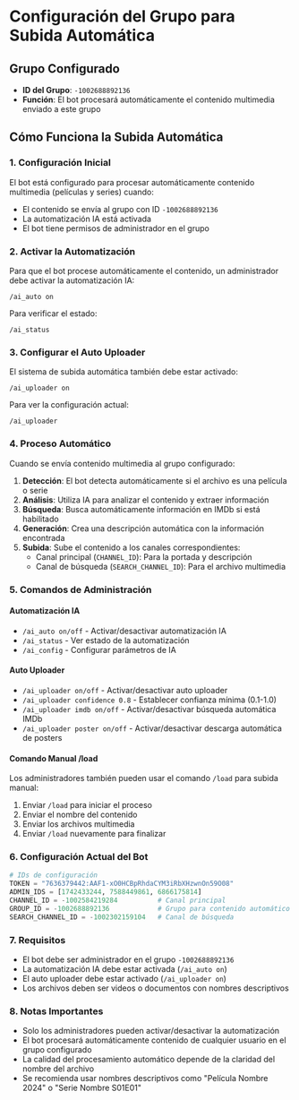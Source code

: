 # Configuración del Grupo para Subida Automática

## Grupo Configurado
- **ID del Grupo**: `-1002688892136`
- **Función**: El bot procesará automáticamente el contenido multimedia enviado a este grupo

## Cómo Funciona la Subida Automática

### 1. Configuración Inicial
El bot está configurado para procesar automáticamente contenido multimedia (películas y series) cuando:
- El contenido se envía al grupo con ID `-1002688892136`
- La automatización IA está activada
- El bot tiene permisos de administrador en el grupo

### 2. Activar la Automatización
Para que el bot procese automáticamente el contenido, un administrador debe activar la automatización IA:

```
/ai_auto on
```

Para verificar el estado:
```
/ai_status
```

### 3. Configurar el Auto Uploader
El sistema de subida automática también debe estar activado:

```
/ai_uploader on
```

Para ver la configuración actual:
```
/ai_uploader
```

### 4. Proceso Automático
Cuando se envía contenido multimedia al grupo configurado:

1. **Detección**: El bot detecta automáticamente si el archivo es una película o serie
2. **Análisis**: Utiliza IA para analizar el contenido y extraer información
3. **Búsqueda**: Busca automáticamente información en IMDb si está habilitado
4. **Generación**: Crea una descripción automática con la información encontrada
5. **Subida**: Sube el contenido a los canales correspondientes:
   - Canal principal (`CHANNEL_ID`): Para la portada y descripción
   - Canal de búsqueda (`SEARCH_CHANNEL_ID`): Para el archivo multimedia

### 5. Comandos de Administración

#### Automatización IA
- `/ai_auto on/off` - Activar/desactivar automatización IA
- `/ai_status` - Ver estado de la automatización
- `/ai_config` - Configurar parámetros de IA

#### Auto Uploader
- `/ai_uploader on/off` - Activar/desactivar auto uploader
- `/ai_uploader confidence 0.8` - Establecer confianza mínima (0.1-1.0)
- `/ai_uploader imdb on/off` - Activar/desactivar búsqueda automática IMDb
- `/ai_uploader poster on/off` - Activar/desactivar descarga automática de posters

#### Comando Manual /load
Los administradores también pueden usar el comando `/load` para subida manual:
1. Enviar `/load` para iniciar el proceso
2. Enviar el nombre del contenido
3. Enviar los archivos multimedia
4. Enviar `/load` nuevamente para finalizar

### 6. Configuración Actual del Bot

```python
# IDs de configuración
TOKEN = "7636379442:AAF1-xO0HCBpRhdaCYM3iRbXHzwnOn59O08"
ADMIN_IDS = [1742433244, 7588449861, 6866175814]
CHANNEL_ID = -1002584219284          # Canal principal
GROUP_ID = -1002688892136            # Grupo para contenido automático (NUEVO)
SEARCH_CHANNEL_ID = -1002302159104   # Canal de búsqueda
```

### 7. Requisitos
- El bot debe ser administrador en el grupo `-1002688892136`
- La automatización IA debe estar activada (`/ai_auto on`)
- El auto uploader debe estar activado (`/ai_uploader on`)
- Los archivos deben ser videos o documentos con nombres descriptivos

### 8. Notas Importantes
- Solo los administradores pueden activar/desactivar la automatización
- El bot procesará automáticamente contenido de cualquier usuario en el grupo configurado
- La calidad del procesamiento automático depende de la claridad del nombre del archivo
- Se recomienda usar nombres descriptivos como "Película Nombre 2024" o "Serie Nombre S01E01"
